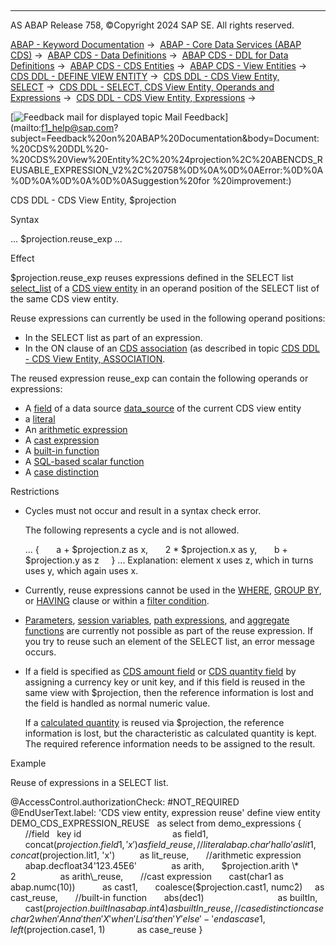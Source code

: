   

* * *

AS ABAP Release 758, ©Copyright 2024 SAP SE. All rights reserved.

[ABAP - Keyword Documentation](javascript:call_link\('abenabap.htm'\)) →  [ABAP - Core Data Services (ABAP CDS)](javascript:call_link\('abencds.htm'\)) →  [ABAP CDS - Data Definitions](javascript:call_link\('abencds_entities.htm'\)) →  [ABAP CDS - DDL for Data Definitions](javascript:call_link\('abencds_f1_ddl_syntax.htm'\)) →  [ABAP CDS - CDS Entities](javascript:call_link\('abencds_view_entity.htm'\)) →  [ABAP CDS - View Entities](javascript:call_link\('abencds_v2_views.htm'\)) →  [CDS DDL - DEFINE VIEW ENTITY](javascript:call_link\('abencds_define_view_entity.htm'\)) →  [CDS DDL - CDS View Entity, SELECT](javascript:call_link\('abencds_select_statement_v2.htm'\)) →  [CDS DDL - SELECT, CDS View Entity, Operands and Expressions](javascript:call_link\('abencds_operands_and_expr_v2.htm'\)) →  [CDS DDL - CDS View Entity, Expressions](javascript:call_link\('abencds_expressions_v2.htm'\)) → 

 [![](Mail.gif?object=Mail.gif "Feedback mail for displayed topic") Mail Feedback](mailto:f1_help@sap.com?subject=Feedback%20on%20ABAP%20Documentation&body=Document:%20CDS%20DDL%20-%20CDS%20View%20Entity%2C%20%24projection%2C%20ABENCDS_REUSABLE_EXPRESSION_V2%2C%20758%0D%0A%0D%0AError:%0D%0A%0D%0A%0D%0A%0D%0ASuggestion%20for
%20improvement:)

CDS DDL - CDS View Entity, $projection

Syntax

... $projection.reuse\_exp ...

Effect

$projection.reuse\_exp reuses expressions defined in the SELECT list [select\_list](javascript:call_link\('abencds_select_list_v2.htm'\)) of a [CDS view entity](javascript:call_link\('abencds_v2_view_glosry.htm'\) "Glossary Entry") in an operand position of the SELECT list of the same CDS view entity.

Reuse expressions can currently be used in the following operand positions:

-   In the SELECT list as part of an expression.
-   In the ON clause of an [CDS association](javascript:call_link\('abencds_association_glosry.htm'\) "Glossary Entry") (as described in topic [CDS DDL - CDS View Entity, ASSOCIATION](javascript:call_link\('abencds_simple_association_v2.htm'\)).

The reused expression reuse\_exp can contain the following operands or expressions:

-   A [field](javascript:call_link\('abencds_field_v2.htm'\)) of a data source [data\_source](javascript:call_link\('abencds_data_source_v2.htm'\)) of the current CDS view entity
-   a [literal](javascript:call_link\('abencds_literal_v2.htm'\))
-   An [arithmetic expression](javascript:call_link\('abencds_arithmetic_expression_v2.htm'\))
-   A [cast expression](javascript:call_link\('abencds_cast_expression_v2.htm'\))
-   A [built-in function](javascript:call_link\('abencds_builtin_functions_v2.htm'\))
-   A [SQL-based scalar function](javascript:call_link\('abencds_sql_scalar_function.htm'\))
-   A [case distinction](javascript:call_link\('abencds_case_expression_v2.htm'\))

Restrictions

-   Cycles must not occur and result in a syntax check error.
    
    The following represents a cycle and is not allowed.
    
    ... {
          a + $projection.z as x,
          2 \* $projection.x as y,
          b + $projection.y as z
        } ...
    Explanation: element x uses z, which in turns uses y, which again uses x.
    
-   Currently, reuse expressions cannot be used in the [WHERE](javascript:call_link\('abencds_where_clause_v2.htm'\)), [GROUP BY](javascript:call_link\('abencds_group_by_v2.htm'\)), or [HAVING](javascript:call_link\('abencds_having_clause_v2.htm'\)) clause or within a [filter condition](javascript:call_link\('abencds_path_expression_filter_v2.htm'\)).
-   [Parameters](javascript:call_link\('abencds_parameter_v2.htm'\)), [session variables](javascript:call_link\('abencds_session_variable_v2.htm'\)), [path expressions](javascript:call_link\('abencds_path_expression_v2.htm'\)), and [aggregate functions](javascript:call_link\('abencds_aggregate_functions_v2.htm'\)) are currently not possible as part of the reuse expression. If you try to reuse such an element of the SELECT list, an error message occurs.
-   If a field is specified as [CDS amount field](javascript:call_link\('abencds_amount_field.htm'\)) or [CDS quantity field](javascript:call_link\('abencds_quantity_field.htm'\)) by assigning a currency key or unit key, and if this field is reused in the same view with $projection, then the reference information is lost and the field is handled as normal numeric value.
    
    If a [calculated quantity](javascript:call_link\('abencds_calculated_quantity.htm'\)) is reused via $projection, the reference information is lost, but the characteristic as calculated quantity is kept. The required reference information needs to be assigned to the result.
    

Example

Reuse of expressions in a SELECT list.

@AccessControl.authorizationCheck: #NOT\_REQUIRED
@EndUserText.label: 'CDS view entity, expression reuse'
define view entity DEMO\_CDS\_EXPRESSION\_REUSE
  as select from demo\_expressions
{
      //field
  key id                                     as field1,
      concat($projection.field1, 'x')        as field\_reuse,
      //literal
      abap.char'hallo'                                as lit1,
      concat($projection.lit1, 'x')          as lit\_reuse,
      //arithmetic expression
      abap.decfloat34'123.45E6'              as arith,
      $projection.arith \* 2                  as arith\_reuse,
      //cast expression
      cast(char1 as abap.numc(10))           as cast1,
      coalesce($projection.cast1, numc2)     as cast\_reuse,
      //built-in function
      abs(dec1)                              as builtIn,
      cast($projection.builtIn as abap.int4) as builtIn\_reuse,
      //case distinction
      case char2
          when 'Anna' then 'X'
          when 'Lisa' then 'Y'
          else '-'
          end                                as case1,
      left($projection.case1, 1)             as case\_reuse
}